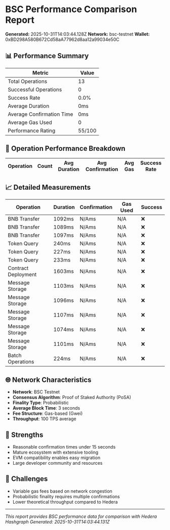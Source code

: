 # BSC Performance Comparison Report

**Generated:** 2025-10-31T14:03:44.128Z
**Network:** bsc-testnet
**Wallet:** 0xBD298A580B672Cd58aA77962d8aa12a99034e50C

## 📊 Performance Summary

| Metric | Value |
|--------|-------|
| Total Operations | 13 |
| Successful Operations | 0 |
| Success Rate | 0.0% |
| Average Duration | 0ms |
| Average Confirmation Time | 0ms |
| Average Gas Used | 0 |
| Performance Rating | 55/100 |

## 🔧 Operation Performance Breakdown

| Operation | Count | Avg Duration | Avg Confirmation | Avg Gas | Success Rate |
|-----------|-------|--------------|------------------|---------|-------------|

## 📈 Detailed Measurements

| Operation | Duration | Confirmation | Gas Used | Success |
|-----------|----------|--------------|----------|----------|
| BNB Transfer | 1092ms | N/Ams | N/A | ❌ |
| BNB Transfer | 1089ms | N/Ams | N/A | ❌ |
| BNB Transfer | 1097ms | N/Ams | N/A | ❌ |
| Token Query | 240ms | N/Ams | N/A | ❌ |
| Token Query | 227ms | N/Ams | N/A | ❌ |
| Token Query | 233ms | N/Ams | N/A | ❌ |
| Contract Deployment | 1603ms | N/Ams | N/A | ❌ |
| Message Storage | 1103ms | N/Ams | N/A | ❌ |
| Message Storage | 1096ms | N/Ams | N/A | ❌ |
| Message Storage | 1107ms | N/Ams | N/A | ❌ |
| Message Storage | 1074ms | N/Ams | N/A | ❌ |
| Message Storage | 1101ms | N/Ams | N/A | ❌ |
| Batch Operations | 224ms | N/Ams | N/A | ❌ |

## 🌐 Network Characteristics

- **Network**: BSC Testnet
- **Consensus Algorithm**: Proof of Staked Authority (PoSA)
- **Finality Type**: Probabilistic
- **Average Block Time**: 3 seconds
- **Fee Structure**: Gas-based (Gwei)
- **Throughput**: 100 TPS average

## 💪 Strengths

- Reasonable confirmation times under 15 seconds
- Mature ecosystem with extensive tooling
- EVM compatibility enables easy migration
- Large developer community and resources

## 🔧 Challenges

- Variable gas fees based on network congestion
- Probabilistic finality requires multiple confirmations
- Lower theoretical throughput compared to Hedera

---

*This report provides BSC performance data for comparison with Hedera Hashgraph*
*Generated: 2025-10-31T14:03:44.131Z*
